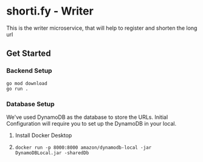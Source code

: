 # shorti.fy - Writer

This is the writer microservice, that will help to register and shorten the long url

## Get Started
### Backend Setup
```shell
go mod download
go run .
```

### Database Setup
We've used DynamoDB as the database to store the URLs.
Initial Configuration will require you to set up the DynamoDB in your local.

1. Install Docker Desktop
2. ```shell
   docker run -p 8000:8000 amazon/dynamodb-local -jar DynamoDBLocal.jar -sharedDb
   ```